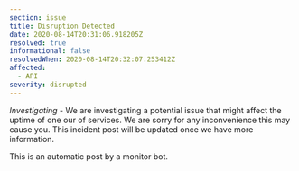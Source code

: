 ```yaml
---
section: issue
title: Disruption Detected
date: 2020-08-14T20:31:06.918205Z
resolved: true
informational: false
resolvedWhen: 2020-08-14T20:32:07.253412Z
affected:
  - API
severity: disrupted
---
```

*Investigating* - We are investigating a potential issue that might affect the uptime of one our of services. We are sorry for any inconvenience this may cause you. This incident post will be updated once we have more information.

This is an automatic post by a monitor bot.
        
